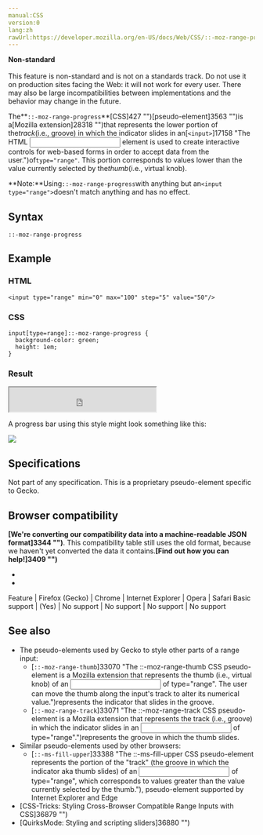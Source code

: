 ```yaml
---
manual:CSS
version:0
lang:zh
rawUrl:https://developer.mozilla.org/en-US/docs/Web/CSS/::-moz-range-progress
---
```






**Non-standard**<br></br>This feature is non-standard and is not on a standards track. Do not use it on production sites facing the Web: it will not work for every user. There may also be large incompatibilities between implementations and the behavior may change in the future.





The**`::-moz-range-progress`**[CSS]427 "")[pseudo-element]3563 "")is a[Mozilla extension]28318 "")that represents the lower portion of the*track*(i.e., groove) in which the indicator slides in an[`<input>`]17158 "The HTML <input> element is used to create interactive controls for web-based forms in order to accept data from the user.")of`type="range"`. This portion corresponds to values lower than the value currently selected by the*thumb*(i.e., virtual knob).



**Note:**Using`::-moz-range-progress`with anything but an`<input type="range">`doesn&#39;t match anything and has no effect.



## Syntax<a name="Syntax"></a>

```
::-moz-range-progress
```

## Example<a name="Example"></a>

### HTML<a name="HTML"></a>

```
<input type="range" min="0" max="100" step="5" value="50"/>
```

### CSS<a name="CSS"></a>

```
input[type=range]::-moz-range-progress {
  background-color: green;
  height: 1em;
}
```

### Result<a name="Result"></a>


<iframe src='https://mdn.mozillademos.org/en-US/docs/Web/CSS/::-moz-range-progress$samples/Example?revision=1303905' width='300' height='50'></iframe>




A progress bar using this style might look something like this:



![](%36873.png "")


## Specifications<a name="Specifications"></a>


Not part of any specification. This is a proprietary pseudo-element specific to Gecko.


## Browser compatibility<a name="Browser_compatibility"></a>


**[We&#39;re converting our compatibility data into a machine-readable JSON format]3344 "")**. This compatibility table still uses the old format, because we haven&#39;t yet converted the data it contains.**[Find out how you can help!]3409 "")**


* 
* 

Feature | Firefox (Gecko) | Chrome | Internet Explorer | Opera | Safari 
Basic support | (Yes) | No support | No support | No support | No support 




## See also<a name="See_also"></a>

* The pseudo-elements used by Gecko to style other parts of a range input:
	* [`::-moz-range-thumb`]33070 "The ::-moz-range-thumb CSS pseudo-element is a Mozilla extension that represents the thumb (i.e., virtual knob) of an <input> of type="range". The user can move the thumb along the input's track to alter its numerical value.")represents the indicator that slides in the groove.
	* [`::-moz-range-track`]33071 "The ::-moz-range-track CSS pseudo-element is a Mozilla extension that represents the track (i.e., groove) in which the indicator slides in an <input> of type="range".")represents the groove in which the thumb slides.
* Similar pseudo-elements used by other browsers:
	* [`::-ms-fill-upper`]33388 "The ::-ms-fill-upper CSS pseudo-element represents the portion of the "track" (the groove in which the indicator aka thumb slides) of an <input> of type="range", which corresponds to values greater than the value currently selected by the thumb."), pseudo-element supported by Internet Explorer and Edge
* [CSS-Tricks: Styling Cross-Browser Compatible Range Inputs with CSS]36879 "")
* [QuirksMode: Styling and scripting sliders]36880 "")



